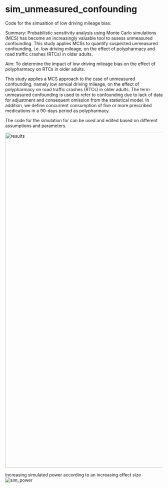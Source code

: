 # sim_unmeasured_confounding
Code for the simualtion of low driving mileage bias: 

Summary:
Probabilistic sensitivity analysis using Monte Carlo simulations (MCS) has become an increasingly valuable tool to assess unmeasured confounding. 
This study applies MCSs to quantify suspected unmeasured confounding, i.e. low driving mileage, 
on the effect of polypharmacy and road traffic crashes (RTCs) in older  adults.

Aim: To determine the impact of low driving mileage bias on the effect of polypharmacy
on RTCs in older adults.

This study applies a MCS approach to the case of unmeasured confounding, namely low annual
driving mileage, on the effect of polypharmacy on road traffic crashes (RTCs) in older
adults. The term unmeasured confounding is used to refer to confounding due to lack of data for
adjustment and consequent omission from the statistical model. In addition, we define concurrent
consumption of five or more prescribed medications in a 90-days period as polypharmacy.

The code for the simulation for can be used and edited based on different assumptions and parameters.

<img width="1071" alt="results" src="https://user-images.githubusercontent.com/44569628/167868026-6eb7363f-b1dd-47e7-95f8-e5f66547d87c.png">

Increasing simulated power according to an increasing effect size
![sim_power](https://user-images.githubusercontent.com/44569628/168106854-5e47c240-928e-497d-908e-1e7d6a9256e7.gif)
